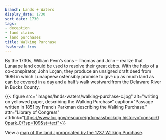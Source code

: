 ```yaml
---
branch: Lands + Waters
display_date: 1730
sort_date: 1730
tags:
- deception
- land claims
- land purchases
title: Walking Purchase
featured: true
---
```


By the 1730s, William Penn’s sons – Thomas and John – realize that Lunaape land could be used to resolve their great debts. With the help of a co-conspirator, John Logan, they produce an unsigned draft deed from 1686 in which Lunaapeew ostensibly promise to give up as much land as can be covered in a day and a half’s walk westward from the Delaware River in Bucks County.

{{< figure src="images/lands-waters/walking-purchase-c.jpg" alt="writing on yellowed paper, describing the Walking Purchase" caption="Passage written in 1851 by Francis Parkman describing the Walking Purchase." attr="Library of Congress" attrlink="https://www.loc.gov/resource/gdcmassbookdig.historyofconspir00park_0/?sp=109&st=text">}}

View a [map of the land appropriated by the 1737 Walking Purchase](https://commons.wikimedia.org/wiki/File:Walking_purchase_en.png#/media/File:Walking_purchase_en.png).
